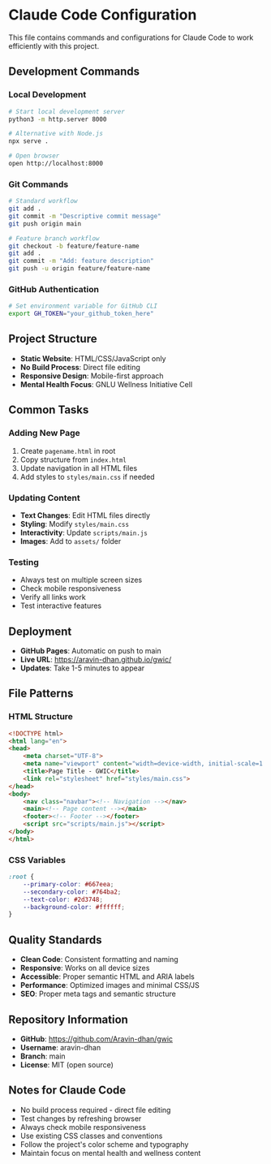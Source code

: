 # Claude Code Configuration

This file contains commands and configurations for Claude Code to work efficiently with this project.

## Development Commands

### Local Development
```bash
# Start local development server
python3 -m http.server 8000

# Alternative with Node.js
npx serve .

# Open browser
open http://localhost:8000
```

### Git Commands
```bash
# Standard workflow
git add .
git commit -m "Descriptive commit message"
git push origin main

# Feature branch workflow
git checkout -b feature/feature-name
git add .
git commit -m "Add: feature description"
git push -u origin feature/feature-name
```

### GitHub Authentication
```bash
# Set environment variable for GitHub CLI
export GH_TOKEN="your_github_token_here"
```

## Project Structure

- **Static Website**: HTML/CSS/JavaScript only
- **No Build Process**: Direct file editing
- **Responsive Design**: Mobile-first approach
- **Mental Health Focus**: GNLU Wellness Initiative Cell

## Common Tasks

### Adding New Page
1. Create `pagename.html` in root
2. Copy structure from `index.html`
3. Update navigation in all HTML files
4. Add styles to `styles/main.css` if needed

### Updating Content
- **Text Changes**: Edit HTML files directly
- **Styling**: Modify `styles/main.css`
- **Interactivity**: Update `scripts/main.js`
- **Images**: Add to `assets/` folder

### Testing
- Always test on multiple screen sizes
- Check mobile responsiveness
- Verify all links work
- Test interactive features

## Deployment

- **GitHub Pages**: Automatic on push to main
- **Live URL**: https://aravin-dhan.github.io/gwic/
- **Updates**: Take 1-5 minutes to appear

## File Patterns

### HTML Structure
```html
<!DOCTYPE html>
<html lang="en">
<head>
    <meta charset="UTF-8">
    <meta name="viewport" content="width=device-width, initial-scale=1.0">
    <title>Page Title - GWIC</title>
    <link rel="stylesheet" href="styles/main.css">
</head>
<body>
    <nav class="navbar"><!-- Navigation --></nav>
    <main><!-- Page content --></main>
    <footer><!-- Footer --></footer>
    <script src="scripts/main.js"></script>
</body>
</html>
```

### CSS Variables
```css
:root {
    --primary-color: #667eea;
    --secondary-color: #764ba2;
    --text-color: #2d3748;
    --background-color: #ffffff;
}
```

## Quality Standards

- **Clean Code**: Consistent formatting and naming
- **Responsive**: Works on all device sizes
- **Accessible**: Proper semantic HTML and ARIA labels
- **Performance**: Optimized images and minimal CSS/JS
- **SEO**: Proper meta tags and semantic structure

## Repository Information

- **GitHub**: https://github.com/Aravin-dhan/gwic
- **Username**: aravin-dhan  
- **Branch**: main
- **License**: MIT (open source)

## Notes for Claude Code

- No build process required - direct file editing
- Test changes by refreshing browser
- Always check mobile responsiveness
- Use existing CSS classes and conventions
- Follow the project's color scheme and typography
- Maintain focus on mental health and wellness content